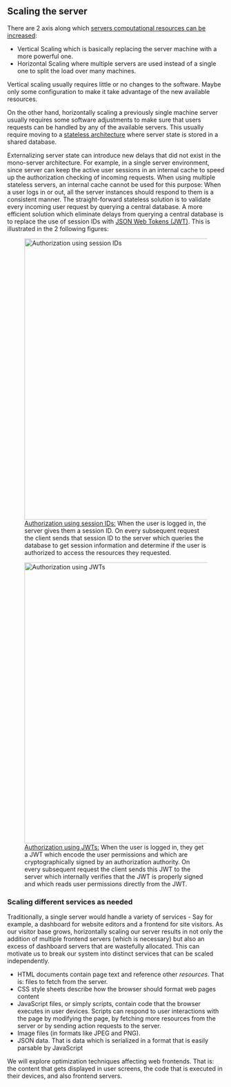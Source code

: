 ## Scaling the server

There are 2 axis along which [servers computational resources can be increased](https://en.wikipedia.org/wiki/Scalability):

- Vertical Scaling which is basically replacing the server machine with a more powerful one.
- Horizontal Scaling where multiple servers are used instead of a single one to split the load over many machines.

Vertical scaling usually requires little or no changes to the software. Maybe only some configuration to make it take advantage of the new available resources.

On the other hand, horizontally scaling a previously single machine server usually requires some software adjustments to make sure that users requests can be handled by any of the available servers. This usually require moving to a [stateless architecture](https://en.wikipedia.org/wiki/Service_statelessness_principle) where server state is stored in a shared database.

Externalizing server state can introduce new delays that did not exist in the mono-server architecture. For example, in a single server environment, since server can keep the active user sessions in an internal cache to speed up the authorization checking of incoming requests. When using multiple stateless servers, an internal cache cannot be used for this purpose: When a user logs in or out, all the server instances should respond to them is a consistent manner. The straight-forward stateless solution is to validate every incoming user request by querying a central database. A more efficient solution which eliminate delays from querying a central database is to replace the use of session IDs with [JSON Web Tokens (JWT)](https://en.wikipedia.org/wiki/JSON_Web_Token). This is illustrated in the 2 following figures:

<figure id="figure-auth-session-id">
    <img
        alt="Authorization using session IDs"
        src="/blog/web-frontend-performance/auth-with-session-id.svg"
        width="750"
        height="650"
    />
    <figcaption>
       <a href="#figure-auth-session-id">Authorization using session IDs:</a> When the user is logged in, the server gives them a session ID. On every subsequent request the client sends that session ID to the server which queries the database to get session information and determine if the user is authorized to access the resources they requested.
    </figcaption>
</figure>

<figure id="figure-auth-jwt">
    <img
        alt="Authorization using JWTs"
        src="/blog/web-frontend-performance/auth-with-jwt.svg"
        width="750"
        height="650"
    />
    <figcaption>
       <a href="#figure-auth-jwt">Authorization using JWTs:</a> When the user is logged in, they get a JWT which encode the user permissions and which are cryptographically signed by an authorization authority. On every subsequent request the client sends this JWT to the server which internally verifies that the JWT is properly signed and which reads user permissions directly from the JWT.
    </figcaption>
</figure>

### Scaling different services as needed

Traditionally, a single server would handle a variety of services - Say for example, a dashboard for website editors and a frontend for site visitors.
As our visitor base grows, horizontally scaling our server results in not only the addition of multiple frontend servers (which is necessary) but also an excess of dashboard servers that are wastefully allocated. This can motivate us to break our system into distinct services that can be scaled independently.

<!--
  - Making them wait as little as possible
  - Not draining the battery of their devices
  - Not making their laptops hot and their fans loud

  - Reducing the workload of servers, networks and user devices
  - Not giving users incentive to switch to newer hardware
-->

- HTML documents contain page text and reference other _resources_. That is: files to fetch from the server.
- CSS style sheets describe how the browser should format web pages content
- JavaScript files, or simply scripts, contain code that the browser executes in user devices. Scripts can respond to user interactions with the page by modifying the page, by fetching more resources from the server or by sending action requests to the server.
- Image files (in formats like JPEG and PNG).
- JSON data. That is data which is serialized in a format that is easily parsable by JavaScript

We will explore optimization techniques affecting web frontends. That is: the content that gets displayed in user screens, the code that is executed in their devices, and also frontend servers.
